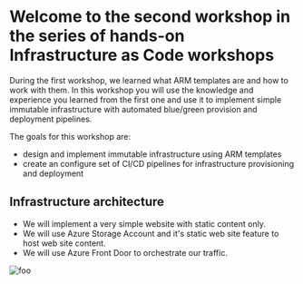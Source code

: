 # Welcome to the second workshop in the series of hands-on Infrastructure as Code workshops

During the first workshop, we learned what ARM templates are and how to work with them. In this workshop you will use the knowledge and experience you learned from the first one and use it to implement simple immutable infrastructure with automated blue/green provision and deployment pipelines.

The goals for this workshop are:

* design and implement immutable infrastructure using ARM templates
* create an configure set of CI/CD pipelines for infrastructure provisioning and deployment

## Infrastructure architecture

* We will implement a very simple website with static content only. 
* We will use Azure Storage Account and it's static web site feature to host web site content.
* We will use Azure Front Door to orchestrate our traffic.

![foo](/images/infra.png)

